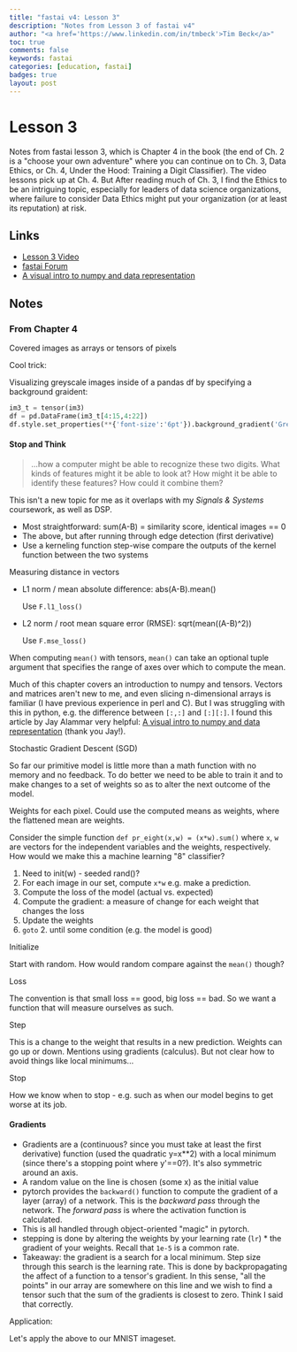 ```yaml
---
title: "fastai v4: Lesson 3"
description: "Notes from Lesson 3 of fastai v4"
author: "<a href='https://www.linkedin.com/in/tmbeck'>Tim Beck</a>"
toc: true
comments: false
keywords: fastai
categories: [education, fastai]
badges: true
layout: post
---
```

# Lesson 3

Notes from fastai lesson 3, which is Chapter 4 in the book (the end of Ch. 2 is a "choose your own adventure" where you can continue on to Ch. 3, Data Ethics, or Ch. 4, Under the Hood: Training a Digit Classifier). The video lessons pick up at Ch. 4. But After reading much of Ch. 3, I find the Ethics to be an intriguing topic, especially for leaders of data science organizations, where failure to consider Data Ethics might put your organization (or at least its reputation) at risk.

## Links

* [Lesson 3 Video](https://course.fast.ai/videos/?lesson=3)
* [fastai Forum](https://forums.fast.ai/)
* [A visual intro to numpy and data representation](http://jalammar.github.io/visual-numpy/)

## Notes

### From Chapter 4

Covered images as arrays or tensors of pixels

Cool trick:

Visualizing greyscale images inside of a pandas df by specifying a background graident:

```python
im3_t = tensor(im3)
df = pd.DataFrame(im3_t[4:15,4:22])
df.style.set_properties(**{'font-size':'6pt'}).background_gradient('Greys')
```

#### Stop and Think

>...how a computer might be able to recognize these two digits. What kinds of features might it be able to look at? How might it be able to identify these features? How could it combine them?

This isn't a new topic for me as it overlaps with my *Signals & Systems* coursework, as well as DSP.

* Most straightforward: sum(A-B) = similarity score, identical images == 0
* The above, but after running through edge detection (first derivative)
* Use a kerneling function step-wise compare the outputs of the kernel function between the two systems

Measuring distance in vectors
* L1 norm / mean absolute difference: abs(A-B).mean()
    
    Use `F.l1_loss()`

* L2 norm / root mean square error (RMSE): sqrt(mean((A-B)^2))

    Use `F.mse_loss()`

When computing `mean()` with tensors, `mean()` can take an optional tuple argument that specifies the range of axes over which to compute the mean.

Much of this chapter covers an introduction to numpy and tensors. Vectors and matrices aren't new to me, and even slicing n-dimensional arrays is familiar (I have previous experience in perl and C). But I was struggling with this in python, e.g. the difference between `[:,:]` and `[:][:]`. I found this article by Jay Alammar very helpful: [A visual intro to numpy and data representation](http://jalammar.github.io/visual-numpy/) (thank you Jay!).

Stochastic Gradient Descent (SGD)

So far our primitive model is little more than a math function with no memory and no feedback. To do better we need to be able to train it and to make changes to a set of weights so as to alter the next outcome of the model.

Weights for each pixel. Could use the computed means as weights, where the flattened mean are weights.

Consider the simple function `def pr_eight(x,w) = (x*w).sum()` where `x`, `w` are vectors for the independent variables and the weights, respectively. How would we make this a machine learning "8" classifier?

1. Need to init(w) - seeded rand()?
2. For each image in our set, compute `x*w` e.g. make a prediction.
3. Compute the loss of the model (actual vs. expected)
4. Compute the gradient: a measure of change for each weight that changes the loss
5. Update the weights
6. `goto` 2. until some condition (e.g. the model is good)

Initialize

Start with random. How would random compare against the `mean()` though?

Loss

The convention is that small loss == good, big loss == bad. So we want a function that will measure ourselves as such.

Step

This is a change to the weight that results in a new prediction. Weights can go up or down. Mentions using gradients (calculus). But not clear how to avoid things like local minimums...

Stop

How we know when to stop - e.g. such as when our model begins to get worse at its job.

#### Gradients

* Gradients are a (continuous? since you must take at least the first derivative) function (used the quadratic y=x**2) with a local minimum (since there's a stopping point where y'==0?). It's also symmetric around an axis.
* A random value on the line is chosen (some x) as the initial value
* pytorch provides the `backward()` function to compute the gradient of a layer (array) of a network. This is the *backward pass* through the network. The *forward pass* is where the activation function is calculated.
* This is all handled through object-oriented "magic" in pytorch.
* stepping is done by altering the weights by your learning rate (`lr`) * the gradient of your weights. Recall that `1e-5` is a common rate.
* Takeaway: the gradient is a search for a local minimum. Step size through this search is the learning rate. This is done by backpropagating the affect of a function to a tensor's gradient. In this sense, "all the points" in our array are somewhere on this line and we wish to find a tensor such that the sum of the gradients is closest to zero. Think I said that correctly.

Application:

Let's apply the above to our MNIST imageset.